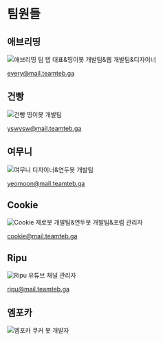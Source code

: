 # 팀원들
## 애브리띵
![애브리띵](https://cdn.discordapp.com/avatars/694017913723682946/77be0571d716ecca75d8b1545dd4b0a9.webp?size=1024)
팀 텝 대표&띵이봇 개발팀&웹 개발팀&디자이너

every@mail.teamteb.ga
## 건빵
![건빵](https://cdn.discordapp.com/avatars/745848200195473490/38e8c0f334c350d7cbe58356e6f74c52.webp?size=1024)
띵이봇 개발팀

yswysw@mail.teamteb.ga
## 여무니
![여무니](https://cdn.discordapp.com/avatars/724862211251765250/d4140686cdd1f51a1e272c99a604e846.webp?size=1024)
디자이너&연두봇 개발팀

yeomoon@mail.teamteb.ga
## Cookie
![Cookie](https://cdn.discordapp.com/avatars/653075791814590487/10e541608bfbb15864a8adb739717ebd.webp?size=1024)
제로봇 개발팀&연두봇 개발팀&포럼 관리자

cookie@mail.teamteb.ga
## Ripu
![Ripu](https://cdn.discordapp.com/avatars/752340374961389628/4b166596c1cbb11d6f6f3a4ad92a078e.webp?size=1024)
유튜브 채널 관리자

ripu@mail.teamteb.ga
## 엠포카
![엠포카](https://cdn.discordapp.com/avatars/488670402118156298/74e6626ffd3546ebd2cdd238559dc133.webp?size=1024)
쿠커 봇 개발자
